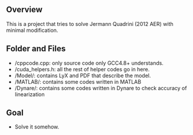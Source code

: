 <link href="https://gist.githubusercontent.com/tuzz/3331384/raw/94f2380c2b798fab2139fd0a8f478c4f2d642e3b/github.css" rel="stylesheet"></link>

## Overview
This is a project that tries to solve Jermann Quadrini (2012 AER) with minimal modification. 

## Folder and Files
+ /cppcode.cpp: only source code only GCC4.8+ understands.
+ /cuda\_helpers.h: all the rest of helper codes go in here.
+ /Model/: contains LyX and PDF that describe the model.
+ /MATLAB/: contains some codes written in MATLAB
+ /Dynare/: contains some codes written in Dynare to check accuracy of linearization

## Goal
+ Solve it somehow.
